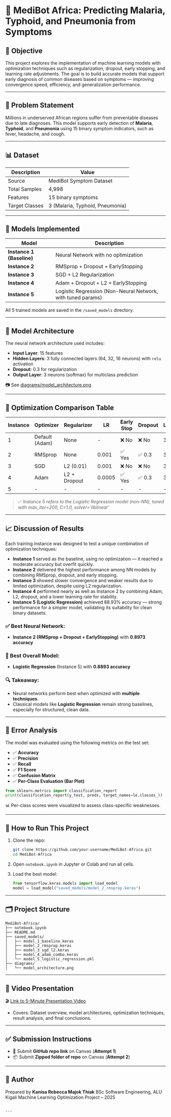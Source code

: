 
# 🧠 MediBot Africa: Predicting Malaria, Typhoid, and Pneumonia from Symptoms

## 🎯 Objective
This project explores the implementation of machine learning models with optimization techniques such as regularization, dropout, early stopping, and learning rate adjustments. The goal is to build accurate models that support early diagnosis of common diseases based on symptoms — improving convergence speed, efficiency, and generalization performance.

---

## 📌 Problem Statement
Millions in underserved African regions suffer from preventable diseases due to late diagnoses. This model supports early detection of **Malaria**, **Typhoid**, and **Pneumonia** using 15 binary symptom indicators, such as fever, headache, and cough.

---

## 📊 Dataset

| Description     | Value                                |
|------------------|--------------------------------------|
| Source           | MediBot Symptom Dataset              |
| Total Samples    | 4,998                                |
| Features         | 15 binary symptoms                   |
| Target Classes   | 3 (Malaria, Typhoid, Pneumonia)      |

---

## 🧪 Models Implemented

| Model                     | Description                                                   |
|---------------------------|---------------------------------------------------------------|
| **Instance 1 (Baseline)** | Neural Network with no optimization                           |
| **Instance 2**            | RMSprop + Dropout + EarlyStopping                             |
| **Instance 3**            | SGD + L2 Regularization                                       |
| **Instance 4**            | Adam + Dropout + L2 + EarlyStopping                           |
| **Instance 5**            | Logistic Regression (Non-Neural Network, with tuned params)   |

All 5 trained models are saved in the `/saved_models` directory.

---

## 🧠 Model Architecture

The neural network architecture used includes:
- **Input Layer**: 15 features
- **Hidden Layers**: 3 fully connected layers (64, 32, 16 neurons) with `relu` activation
- **Dropout**: 0.3 for regularization
- **Output Layer**: 3 neurons (softmax) for multiclass prediction

📷 See [diagrams/model_architecture.png](./diagrams/model_architecture.png)

---

## 🧮 Optimization Comparison Table

| Instance | Optimizer     | Regularizer     | LR     | Early Stop | Dropout | Layers | Accuracy | F1 Score | Recall | Precision |
|----------|---------------|-----------------|--------|------------|---------|--------|----------|----------|--------|-----------|
| 1        | Default (Adam)| None            | -      | ❌ No       | ❌ No    | 3      | 0.8760   | 0.8760   | 0.8760 | 0.8760    |
| 2        | RMSprop       | None            | 0.001  | ✅ Yes      | ✅ 0.3   | 3      | 0.8973   | 0.8972   | 0.8973 | 0.8974    |
| 3        | SGD           | L2 (0.01)       | 0.001  | ❌ No       | ❌ No    | 3      | 0.8680   | 0.8674   | 0.8680 | 0.8691    |
| 4        | Adam          | L2 + Dropout    | 0.0005 | ✅ Yes      | ✅ 0.3   | 3      | 0.8933   | 0.8931   | 0.8933 | 0.8935    |
| 5        | -             | -               | -      | -          | -       | -      | 0.8893   | 0.8890   | 0.8893 | 0.8892    |

> ✅ *Instance 5 refers to the Logistic Regression model (non-NN), tuned with max_iter=200, C=1.0, solver='liblinear'*

---

## 📈 Discussion of Results

Each training instance was designed to test a unique combination of optimization techniques:

- **Instance 1** served as the baseline, using no optimization — it reached a moderate accuracy but overfit quickly.
- **Instance 2** delivered the highest performance among NN models by combining RMSprop, dropout, and early stopping.
- **Instance 3** showed slower convergence and weaker results due to limited optimization, despite using L2 regularization.
- **Instance 4** performed nearly as well as Instance 2 by combining Adam, L2, dropout, and a lower learning rate for stability.
- **Instance 5 (Logistic Regression)** achieved 88.93% accuracy — strong performance for a simpler model, validating its suitability for clean binary datasets.

### ✅ Best Neural Network:
- **Instance 2 (RMSprop + Dropout + EarlyStopping)** with **0.8973 accuracy**

### 🥇 Best Overall Model:
- **Logistic Regression** (Instance 5) with **0.8893 accuracy**

### 🔍 Takeaway:
- Neural networks perform best when optimized with **multiple techniques**.
- Classical models like **Logistic Regression** remain strong baselines, especially for structured, clean data.

---

## 🔬 Error Analysis

The model was evaluated using the following metrics on the test set:

- ✅ **Accuracy**
- ✅ **Precision**
- ✅ **Recall**
- ✅ **F1 Score**
- ✅ **Confusion Matrix**
- ✅ **Per-Class Evaluation (Bar Plot)**

```python
from sklearn.metrics import classification_report
print(classification_report(y_test, preds, target_names=le.classes_))
````

📊 Per-class scores were visualized to assess class-specific weaknesses.

---

## 💾 How to Run This Project

1. Clone the repo:

   ```bash
   git clone https://github.com/your-username/MediBot-Africa.git
   cd MediBot-Africa
   ```

2. Open `notebook.ipynb` in Jupyter or Colab and run all cells.

3. Load the best model:

   ```python
   from tensorflow.keras.models import load_model
   model = load_model("saved_models/model_2_rmsprop.keras")
   ```

---

## 🗂️ Project Structure

```
MediBot-Africa/
├── notebook.ipynb
├── README.md
├── saved_models/
│   ├── model_1_baseline.keras
│   ├── model_2_rmsprop.keras
│   ├── model_3_sgd_l2.keras
│   ├── model_4_adam_combo.keras
│   └── model_5_logistic_regression.pkl
├── diagrams/
│   └── model_architecture.png
```

---

## 🎥 Video Presentation

🎬 [Link to 5-Minute Presentation Video](https://your-video-link.com)

* Covers: Dataset overview, model architectures, optimization techniques, result analysis, and final conclusions.

---

## ✅ Submission Instructions

* 🔗 Submit **GitHub repo link** on Canvas (**Attempt 1**)
* 📦 Submit **Zipped folder of repo** on Canvas (**Attempt 2**)

---

## 🙌 Author

Prepared by **Kanisa Rebecca Majok Thiak**
BSc Software Engineering, ALU Kigali
Machine Learning Optimization Project – 2025

```

---


